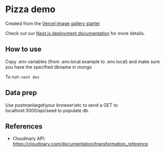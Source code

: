 # Pizza demo

Created from the [Vercel image gallery starter](https://vercel.com/templates/next.js/image-gallery-starter)

Check out our [Next.js deployment documentation](https://nextjs.org/docs/deployment) for more details.

## How to use

Copy .env variables (from .env.local.example to .env.local) and make sure you have the specified dbname in mongo

To run: `next dev`

## Data prep

Use postman\wget\your browser\etc to send a GET to localhost:3000/api/seed to populate db.

## References

- Cloudinary API: https://cloudinary.com/documentation/transformation_reference
